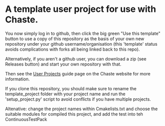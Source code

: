 # A template user project for use with Chaste.

You now simply log in to github, then click the big green "Use this template" button to use a copy of this repository as the basis of your own new repository under your github username/organisation (this 'template' status avoids complications with forks all being linked back to this repo).

Alternatively, if you aren't a github user, you can download a zip (see Releases button) and start your own repository with that.

Then see the [User Projects](https://chaste.github.io/docs/user-guides/user-projects/) guide page on the Chaste website for more information.

If you clone this repository, you should make sure to rename the template_project folder with your project name and run the 'setup_project.py' script to avoid conflicts if you have multiple projects.

Altenative: change the project names within Cmakelists.txt and choose the suitable modules for compiled this project, and add the test into teh ContinuousTestPack
